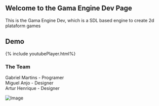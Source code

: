 ## Welcome to the Gama Engine Dev Page

This is the Gama Engine Dev, which is a SDL based engine to create 2d plataform games  

## Demo
{% include youtubePlayer.html%}

### The Team

Gabriel Martins - Programer  
Miguel Anjo - Designer  
Artur Henrique - Designer  

![Image](https://i.imgur.com/8GVXJ0c.png)

